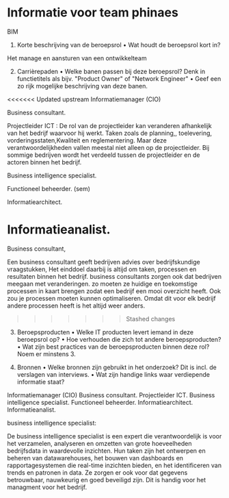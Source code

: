 # Informatie voor team phinaes

BIM
1.	Korte beschrijving van de beroepsrol
•	Wat houdt de beroepsrol kort in?

Het manage en aansturen van een ontwikkelteam

2.	Carrièrepaden
•	Welke banen passen bij deze beroepsrol? Denk in functietitels als bijv. "Product Owner" of "Network Engineer"
•	Geef een zo rijk mogelijke beschrijving van deze banen.

<<<<<<< Updated upstream
Informatiemanager (CIO)

Business consultant.

Projectleider ICT : De rol van de projectleider kan veranderen afhankelijk van het bedrijf waarvoor hij werkt. Taken zoals de planning,, toelevering, vorderingsstaten,Kwaliteit en reglementering. Maar deze verantwoordelijkheden vallen meestal niet alleen op de projectleider. Bij sommige bedrijven wordt het verdeeld tussen de projectleider en de actoren binnen het bedrijf.

Business intelligence specialist.

Functioneel beheerder. (sem)

Informatiearchitect.

Informatieanalist.
=======
Business consultant, 

Een business consultant geeft bedrijven advies over bedrijfskundige vraagstukken, 
Het einddoel daarbij is altijd om taken, processen en resultaten binnen het bedrijf.
business consultants zorgen ook dat bedrijven meegaan met veranderingen.
zo moeten ze huidige en toekomstige processen in kaart brengen zodat een bedrijf een mooi overzicht heeft.
Ook zou je processen moeten kunnen optimaliseren. 
Omdat dit voor elk bedrijf andere processen heeft is het altijd weer anders.
>>>>>>> Stashed changes


3.	Beroepsproducten
•	Welke IT producten levert iemand in deze beroepsrol op?
•	Hoe verhouden die zich tot andere beroepsproducten?
•	Wat zijn best practices van de beroepsproducten binnen deze rol? Noem er minstens 3.

4.	Bronnen
•	Welke bronnen zijn gebruikt in het onderzoek? Dit is incl. de verslagen van interviews.
•	Wat zijn handige links waar verdiepende informatie staat?


Informatiemanager (CIO)
Business consultant.
Projectleider ICT.
Business intelligence specialist.
Functioneel beheerder.
Informatiearchitect.
Informatieanalist.


business intelligence specialist:

De business intelligence specialist is een expert die verantwoordelijk is voor het verzamelen, analyseren en omzetten van grote hoeveelheden bedrijfsdata in waardevolle inzichten. Hun taken zijn het ontwerpen en beheren van datawarehouses, het bouwen van dashboards en rapportagesystemen die real-time inzichten bieden, en het identificeren van trends en patronen in data. Ze zorgen er ook voor dat gegevens betrouwbaar, nauwkeurig en goed beveiligd zijn. Dit is handig voor het managment voor het bedrijf.
